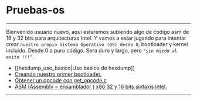 # Pruebas-os

---
Bienvenido usuario nuevo, aquí estaremos subiendo algo de código asm de 16 y 32 bits  para arquitecturas Intel. Y vamos a estar jugando para intentar crear `nuestro propio Sistema Operativo (OS) desde 0`, bootloader y kernel incluido. Desde 0 a puro código. Sera duro y largo, pero `"sin miedo al exito !!!"`.

- [[hexdump_uso_basico|Uso basico de hexdump]]
- [Creando nuestro primer bootloader.](primer_boot.md)
- [Obtener un opcode con get_opcode.c](get_opcode.md)
- [ASM (Assembly = ensamblador ) x86 32 y 16 bits sintaxis intel.](main-asm.md)


----